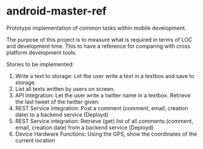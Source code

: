 # android-master-ref
Prototype implementation of common tasks within mobile development.

The purpose of this project is to measure what is required in terms of LOC and development time. This to have a reference for comparing with cross platform development tools.

Stories to be implemented:

1. Write a text to storage: Let the user write a text in a textbox and save to storage.
2. List all texts written by users on screen.
3. API integration: Let the user write a twitter name in a textbox. Retrieve the last tweet of the twitter given.
4. REST Service integration: Post a comment (comment, email, creation date) to a backend service (Deployd)
5. REST Service integration: Retrieve (get) list of all comments (comment, email, creation date) from a backend service (Deployd)
6. Device Hardware Functions: Using the GPS, show the coordinates of the current location
